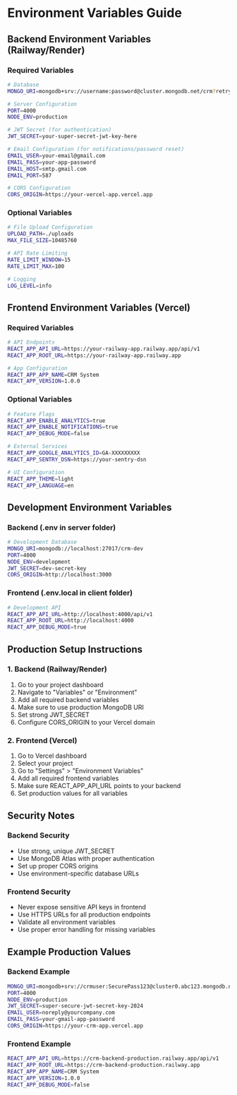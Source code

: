 # Environment Variables Guide

## Backend Environment Variables (Railway/Render)

### Required Variables
```bash
# Database
MONGO_URI=mongodb+srv://username:password@cluster.mongodb.net/crm?retryWrites=true&w=majority

# Server Configuration
PORT=4000
NODE_ENV=production

# JWT Secret (for authentication)
JWT_SECRET=your-super-secret-jwt-key-here

# Email Configuration (for notifications/password reset)
EMAIL_USER=your-email@gmail.com
EMAIL_PASS=your-app-password
EMAIL_HOST=smtp.gmail.com
EMAIL_PORT=587

# CORS Configuration
CORS_ORIGIN=https://your-vercel-app.vercel.app
```

### Optional Variables
```bash
# File Upload Configuration
UPLOAD_PATH=./uploads
MAX_FILE_SIZE=10485760

# API Rate Limiting
RATE_LIMIT_WINDOW=15
RATE_LIMIT_MAX=100

# Logging
LOG_LEVEL=info
```

## Frontend Environment Variables (Vercel)

### Required Variables
```bash
# API Endpoints
REACT_APP_API_URL=https://your-railway-app.railway.app/api/v1
REACT_APP_ROOT_URL=https://your-railway-app.railway.app

# App Configuration
REACT_APP_APP_NAME=CRM System
REACT_APP_VERSION=1.0.0
```

### Optional Variables
```bash
# Feature Flags
REACT_APP_ENABLE_ANALYTICS=true
REACT_APP_ENABLE_NOTIFICATIONS=true
REACT_APP_DEBUG_MODE=false

# External Services
REACT_APP_GOOGLE_ANALYTICS_ID=GA-XXXXXXXXX
REACT_APP_SENTRY_DSN=https://your-sentry-dsn

# UI Configuration
REACT_APP_THEME=light
REACT_APP_LANGUAGE=en
```

## Development Environment Variables

### Backend (.env in server folder)
```bash
# Development Database
MONGO_URI=mongodb://localhost:27017/crm-dev
PORT=4000
NODE_ENV=development
JWT_SECRET=dev-secret-key
CORS_ORIGIN=http://localhost:3000
```

### Frontend (.env.local in client folder)
```bash
# Development API
REACT_APP_API_URL=http://localhost:4000/api/v1
REACT_APP_ROOT_URL=http://localhost:4000
REACT_APP_DEBUG_MODE=true
```

## Production Setup Instructions

### 1. Backend (Railway/Render)
1. Go to your project dashboard
2. Navigate to "Variables" or "Environment"
3. Add all required backend variables
4. Make sure to use production MongoDB URI
5. Set strong JWT_SECRET
6. Configure CORS_ORIGIN to your Vercel domain

### 2. Frontend (Vercel)
1. Go to Vercel dashboard
2. Select your project
3. Go to "Settings" > "Environment Variables"
4. Add all required frontend variables
5. Make sure REACT_APP_API_URL points to your backend
6. Set production values for all variables

## Security Notes

### Backend Security
- Use strong, unique JWT_SECRET
- Use MongoDB Atlas with proper authentication
- Set up proper CORS origins
- Use environment-specific database URLs

### Frontend Security
- Never expose sensitive API keys in frontend
- Use HTTPS URLs for all production endpoints
- Validate all environment variables
- Use proper error handling for missing variables

## Example Production Values

### Backend Example
```bash
MONGO_URI=mongodb+srv://crmuser:SecurePass123@cluster0.abc123.mongodb.net/crm?retryWrites=true&w=majority
PORT=4000
NODE_ENV=production
JWT_SECRET=super-secure-jwt-secret-key-2024
EMAIL_USER=noreply@yourcompany.com
EMAIL_PASS=your-gmail-app-password
CORS_ORIGIN=https://your-crm-app.vercel.app
```

### Frontend Example
```bash
REACT_APP_API_URL=https://crm-backend-production.railway.app/api/v1
REACT_APP_ROOT_URL=https://crm-backend-production.railway.app
REACT_APP_APP_NAME=CRM System
REACT_APP_VERSION=1.0.0
REACT_APP_DEBUG_MODE=false
```

